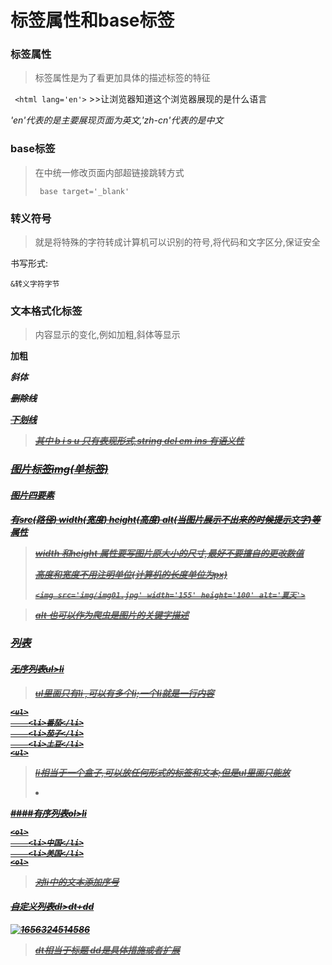 # 标签属性和base标签

### 标签属性

> 标签属性是为了看更加具体的描述标签的特征

` <html lang='en'>`  >>让浏览器知道这个浏览器展现的是什么语言

*'en'代表的是主要展现页面为英文,'zh-cn'代表的是中文*

### base标签

> 在<head>中统一修改页面内部超链接跳转方式
>
> ` base target='_blank'`

### 转义符号

> 就是将特殊的字符转成计算机可以识别的符号,将代码和文字区分,保证安全

书写形式:

`&转义字符字节`

### 文本格式化标签

>  内容显示的变化,例如加粗,斜体等显示

<b> <strong> 加粗

<i> <em> 斜体

<s> <del>删除线

<u> <ins>下划线

> 其中 b i s u 只有表现形式,string del em ins 有语义性

### 图片标签img(单标签)

#### 图片四要素

有src(路径) width(宽度) height(高度) alt(当图片展示不出来的时候提示文字)等属性   

>width 和height 属性要写图片原大小的尺寸,最好不要擅自的更改数值
>
>高度和宽度不用注明单位(计算机的长度单位为px)
>
>`<img src='img/img01.jpg' width='155' height='100' alt='夏天'>`

> alt 也可以作为爬虫是图片的关键字描述

### 列表

#### 无序列表ul>li

> ul里面只有li ,可以有多个li;一个li就是一行内容

```<ul>
<ul>
	<li>番茄</li>
	<li>茄子</li>
	<li>土豆</li>
<ul>
```

> li相当于一个盒子,可以放任何形式的标签和文本;但是ul里面只能放<li>

####有序列表ol>li

```
<ol>
	<li>中国</li>
	<li>美国</li>
<ol>
```

> 对li中的文本添加序号

#### 自定义列表dl>dt+dd

![1656324514586](C:\Users\FINeoe\AppData\Local\Temp\1656324514586.png)

> dt相当于标题 dd是具体措施或者扩展













